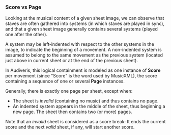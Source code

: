---
---
### Score vs Page

Looking at the musical content of a given sheet image, we can observe that staves are often gathered
into systems (in which staves are played in sync), and that a given sheet image generally contains
several systems (played one after the other).

A system may be left-indented with respect to the other systems in the image, to indicate
the beginning of a movement.
A non-indented system is assumed to belong to the same movement as the previous system
(located just above in current sheet or at the end of the previous sheet).

In Audiveris, this logical containment is modeled as one instance of **Score** per movement
(since "Score" is the word used by MusicXML), the score containing a sequence of one or several
**Page** instances.

Generally, there is exactly one page per sheet, except when:
* The sheet is _invalid_ (containing no music) and thus contains no page.
* An indented system appears in the middle of the sheet, thus beginning a new page.
The sheet then contains two (or more) pages.

Note that an _invalid_ sheet is considered as a score break:
It ends the current score and the next _valid_ sheet, if any, will start another score.
